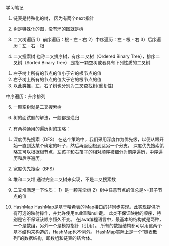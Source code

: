 学习笔记

1. 链表是特殊化的树， 因为有两个next指针
2. 树是特殊化的图，没有环的图就是树

3. 二叉树遍历
1）前序遍历：根 - 左 - 右
2）中序遍历：左 - 根 - 右
3）后序遍历：左 - 右 - 根

4. 二叉搜索树
也称二叉排序树，有序二叉树（Ordered Binary Tree），排序二叉树（Sorted Binary Tree）,是指一颗空树或者具有下列性质的二叉树
1) 左子树上所有的节点的值小于它的根节点的值
2) 右子树上所有的节点的值大于它的根节点的值
3) 以此类推，左、右子树也分别为二叉查找树(重复性)

中序遍历：升序排列

5. 一颗空树就是二叉搜索树

6. 树的面试题的解法，一般都是递归

7. 有两种通用的遍历树的策略：
1) 深度优先搜索（DFS）
在这个策略中，我们采用深度作为优先级，以便从跟开始一直到达某个确定的叶子，然后再返回根到达另一个分支。
深度优先搜索策略又可以根据根节点、左孩子和右孩子的相对顺序被细分为前序遍历，中序遍历和后序遍历。

2) 宽度优先搜索（BFS）

8. 堆和二叉堆
通过完全二叉树来实现，不是二叉搜索数

9. 二叉堆满足一下性质：
1）是一颗完全树
2）树中任意节点的值总是>=其子节点的值

10. HashMap
HashMap是基于哈希表的Map接口的非同步实现。此实现提供所有可选的映射操作，并允许使用null值和null键。
此类不保证映射的顺序，特别是它不保证该顺序恒久不变。
在java编程语言中，最基本的结构就是两种，一个是数组，另外一个是模拟指针（引用）。
所有的数据结构都可以用这两个基本结构来构造的，HashMap也不例外。
HashMap实际上是一个“链表散列”的数据结构，即数组和链表的结合体。